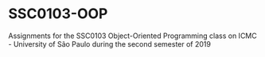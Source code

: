 # SSC0103-OOP
Assignments for the SSC0103 Object-Oriented Programming class on ICMC - University of São Paulo during the second semester of 2019
